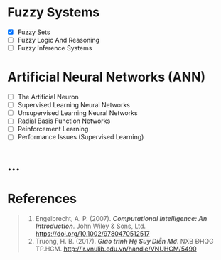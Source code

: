 # Fuzzy Systems
- [x] Fuzzy Sets
- [ ] Fuzzy Logic And Reasoning
- [ ] Fuzzy Inference Systems
# Artificial Neural Networks (ANN)
- [ ] The Artificial Neuron
- [ ] Supervised Learning Neural Networks
- [ ] Unsupervised Learning Neural Networks
- [ ] Radial Basis Function Networks
- [ ] Reinforcement Learning
- [ ] Performance Issues (Supervised Learning)
# ...

# References
> 1. Engelbrecht, A. P. (2007). ***Computational Intelligence: An Introduction***. John Wiley & Sons, Ltd. https://doi.org/10.1002/9780470512517
> 2. Truong, H. B. (2017). ***Giáo trình Hệ Suy Diễn Mờ***. NXB ĐHQG TP.HCM. 	http://ir.vnulib.edu.vn/handle/VNUHCM/5490
